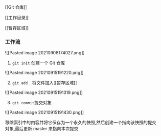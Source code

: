 [[Git 仓库]]

[[工作目录]]

[[暂存区域]]


### 工作流
![[Pasted image 20210908174027.png]]

1. `git init` 创建一个 Git 仓库

![[Pasted image 20210915191220.png]]


2. `git add .`将文件加入[[暂存区域]]

![[Pasted image 20210915191319.png]]

3. `git commit`提交对象

![[Pasted image 20210915191430.png]]

移除索引中的内容并将它保存为一个永久的快照,然后创建一个指向该快照的提交对象,最后更新  master  来指向本次提交